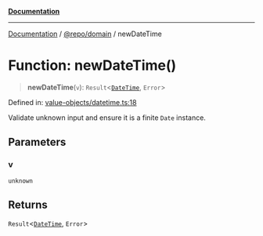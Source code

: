 [**Documentation**](../../../README.md)

***

[Documentation](../../../README.md) / [@repo/domain](../README.md) / newDateTime

# Function: newDateTime()

> **newDateTime**(`v`): `Result`\<[`DateTime`](../type-aliases/DateTime.md), `Error`\>

Defined in: [value-objects/datetime.ts:18](https://github.com/o3osatoshi/experiment/blob/67ff251451cab829206391b718d971ec20ce4dfb/packages/domain/src/value-objects/datetime.ts#L18)

Validate unknown input and ensure it is a finite `Date` instance.

## Parameters

### v

`unknown`

## Returns

`Result`\<[`DateTime`](../type-aliases/DateTime.md), `Error`\>

